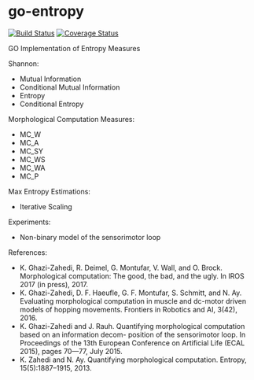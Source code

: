 # go-entropy
[![Build Status](https://travis-ci.org/kzahedi/goent.svg?branch=master)](https://travis-ci.org/kzahedi/goent)
[![Coverage Status](https://coveralls.io/repos/github/kzahedi/goent/badge.svg)](https://coveralls.io/github/kzahedi/goent)

GO Implementation of Entropy Measures

Shannon:
- Mutual Information
- Conditional Mutual Information
- Entropy
- Conditional Entropy

Morphological Computation Measures:
- MC_W
- MC_A
- MC_SY
- MC_WS
- MC_WA
- MC_P

Max Entropy Estimations:
- Iterative Scaling

Experiments:
- Non-binary model of the sensorimotor loop


References:
- K. Ghazi-Zahedi, R. Deimel, G. Montufar, V. Wall, and O. Brock. Morphological computation: The good, the bad, and the ugly. In IROS 2017 (in press), 2017.
-  K. Ghazi-Zahedi, D. F. Haeufle, G. F. Montufar, S. Schmitt, and N. Ay. Evaluating morphological computation in muscle and dc-motor driven models of hopping movements. Frontiers in Robotics and AI, 3(42), 2016.
- K. Ghazi-Zahedi and J. Rauh. Quantifying morphological computation based on an information decom- position of the sensorimotor loop. In Proceedings of the 13th European Conference on Artificial Life (ECAL 2015), pages 70—77, July 2015.
- K. Zahedi and N. Ay. Quantifying morphological computation. Entropy, 15(5):1887–1915, 2013.

